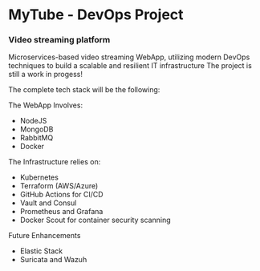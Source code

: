 # MyTube - DevOps Project
### Video streaming platform

Microservices-based video streaming WebApp, utilizing modern DevOps techniques to build a scalable and resilient IT infrastructure
The project is still a work in progess!


The complete tech stack will be the following:

The WebApp Involves: 
- NodeJS
- MongoDB
- RabbitMQ
- Docker

The Infrastructure relies on: 
- Kubernetes
- Terraform (AWS/Azure)
- GitHub Actions for CI/CD
- Vault and Consul
- Prometheus and Grafana
- Docker Scout for container security scanning

Future Enhancements
- Elastic Stack
- Suricata and Wazuh
